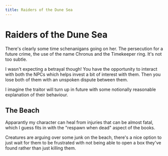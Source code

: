 ```yaml
---
title: Raiders of the Dune Sea
---
```


# Raiders of the Dune Sea

There's clearly some time schenanigans going on her. The persecution for a future crime, the use of the name Chronus and the Timekeeper ring. It's not too subtle.

I wasn't expecting a betrayal though! You have the opportunity to interact with both the NPCs which helps invest a bit of interest with them. Then you lose both of them with an unspoken dispute between them.

I imagine the traitor will turn up in future with some notionally reasonable explanation of their behaviour.

## The Beach

Apparantly my character can heal from injuries that can be almost fatal, which I guess fits in with the "respawn when dead" aspect of the books.

Creatures are arguing over some junk on the beach, there's a nice option to just wait for them to be frustrated with not being able to open a box they've found rather than just killing them.
